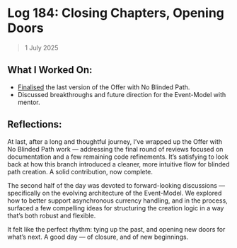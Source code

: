 # Log 184: Closing Chapters, Opening Doors

> 1 July 2025

## What I Worked On:

- [Finalised](https://github.com/lightningdevkit/rust-lightning/pull/3246#issuecomment-3023773208)
  the last version of the Offer with No Blinded Path.
- Discussed breakthroughs and future direction for the Event-Model with mentor.

## Reflections:

At last, after a long and thoughtful journey, I’ve wrapped up the Offer with No
Blinded Path work — addressing the final round of reviews focused on
documentation and a few remaining code refinements. It’s satisfying to look back
at how this branch introduced a cleaner, more intuitive flow for blinded path
creation. A solid contribution, now complete.

The second half of the day was devoted to forward-looking discussions —
specifically on the evolving architecture of the Event-Model. We explored how to
better support asynchronous currency handling, and in the process, surfaced a
few compelling ideas for structuring the creation logic in a way that’s both
robust and flexible.

It felt like the perfect rhythm: tying up the past, and opening new doors for
what’s next. A good day — of closure, and of new beginnings.
